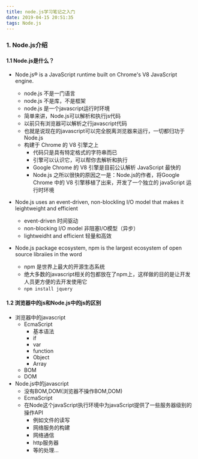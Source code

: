 ```yaml
---
title: node.js学习笔记之入门
date: 2019-04-15 20:51:35
tags: Node.js
---
```


### 1. Node.js介绍  
#### 1.1 Node.js是什么？
+ Node.js® is a JavaScript runtime built on Chrome's V8 JavaScript engine.
	+ node.js 不是一门语言
	+ node.js 不是库，不是框架
	+ node.js 是一个javascript运行时环境
	+ 简单来讲，Node.js可以解析和执行js代码
	<!-- more -->
	+ 以前只有浏览器可以解析之行javascript代码
	+ 也就是说现在的javascript可以完全脱离浏览器来运行，一切都归功于Node.js
	+ 构建于 Chrome 的 V8 引擎之上
		+ 代码只是具有特定格式的字符串而已
		+ 引擎可以认识它，可以帮你去解析和执行
		+ Google Chrome 的 V8 引擎是目前公认解析 JavaScript 最快的
		+ Node.js 之所以很快的原因之一是：Node.js的作者，将Google Chrome 中的 V8 引擎移植了出来，开发了一个独立的 javaScript 运行时环境
+ Node.js uses an event-driven, non-blockling I/O model that makes it leightweight and efficient
	+ event-driven 时间驱动
	+ non-blocking I/O model 非阻塞I/O模型（异步）
	+ lightweidht and efficient 轻量和高效

+ Node.js package ecosystem, npm is the largest ecosystem of open source libraiies in the word
	+ npm 是世界上最大的开源生态系统
	+ 绝大多数的javascript相关的包都放在了npm上，这样做的目的是让开发人员更方便的去开发使用它
	+ `npm install jquery`  

	
#### 1.2 	浏览器中的js和Node.js中的js的区别
+ 浏览器中的javascript
	+ EcmaScript
		+ 基本语法
		+ if
		+ var
		+ function
		+ Object
		+ Array
	+ BOM
	+ DOM
+ Node.js中的javascript
	+ 没有BOM,DOM(浏览器不操作BOM,DOM)
	+ EcmaScript
	+ 在Node这个javaScript执行环境中为javaScript提供了一些服务器级别的操作API
		+ 例如文件的读写
		+ 网络服务的构建
		+ 网络通信
		+ http服务器
		+ 等的处理...